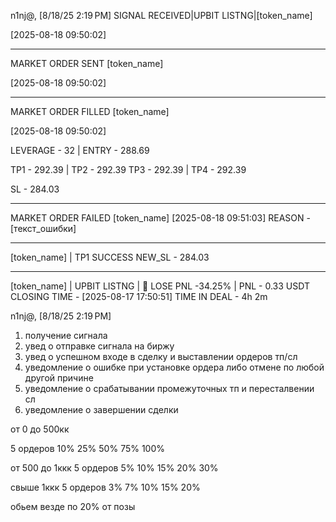 n1nj@, [8/18/25 2:19 PM]
SIGNAL RECEIVED|UPBIT LISTNG|[token_name]

[2025-08-18 09:50:02]

______________________________________

MARKET ORDER SENT [token_name]

[2025-08-18 09:50:02]

_______________________________________


MARKET ORDER FILLED [token_name]

[2025-08-18 09:50:02]

LEVERAGE - 32 | ENTRY - 288.69

TP1 - 292.39 | TP2 - 292.39
TP3 - 292.39 | TP4 - 292.39

SL - 284.03

________________________________________

MARKET ORDER FAILED [token_name]
[2025-08-18 09:51:03]
REASON - [текст_ошибки]

________________________________________

[token_name] | TP1 SUCCESS
NEW_SL - 284.03

________________________________________


[token_name] | UPBIT LISTNG | 🔴 LOSE
PNL -34.25% | PNL - 0.33 USDT
CLOSING TIME - [2025-08-17 17:50:51]
TIME IN DEAL - 4h 2m

n1nj@, [8/18/25 2:19 PM]
1. получение сигнала
2. увед о отправке сигнала на биржу
3. увед о успешном входе в сделку и выставлении ордеров тп/сл
4. уведомление о ошибке при установке ордера либо отмене по любой другой причине
5. уведомление о срабатывании промежуточных тп и пересталвении сл
6. уведомление о завершении сделки


от 0 до 500кк

5 ордеров
10% 25% 50% 75% 100%

от 500 до 1ккк
5 ордеров
5% 10% 15% 20% 30%

свыше 1ккк
5 ордеров
3% 7% 10% 15% 20%

обьем везде по 20% от позы